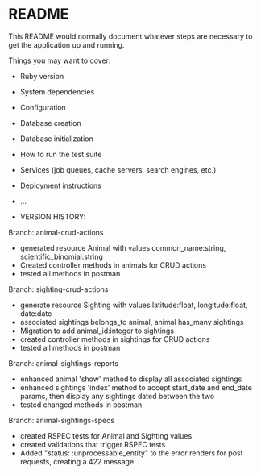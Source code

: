 # README

This README would normally document whatever steps are necessary to get the
application up and running.

Things you may want to cover:

* Ruby version

* System dependencies

* Configuration

* Database creation

* Database initialization

* How to run the test suite

* Services (job queues, cache servers, search engines, etc.)

* Deployment instructions

* ...


* VERSION HISTORY:

Branch: animal-crud-actions
- generated resource Animal with values common_name:string, scientific_binomial:string
- Created controller methods in animals for CRUD actions
- tested all methods in postman

Branch: sighting-crud-actions
- generate resource Sighting with values latitude:float, longitude:float, date:date
- associated sightings belongs_to animal, animal has_many sightings
- Migration to add animal_id:integer to sightings
- created controller methods in sightings for CRUD actions
- tested all methods in postman

Branch: animal-sightings-reports
- enhanced animal 'show' method to display all associated sightings
- enhanced sightings 'index' method to accept start_date and end_date params, then display any sightings dated between the two
- tested changed methods in postman

Branch: animal-sightings-specs
- created RSPEC tests for Animal and Sighting values
- created validations that trigger RSPEC tests
- Added "status: :unprocessable_entity" to the error renders for post requests, creating a 422 message.